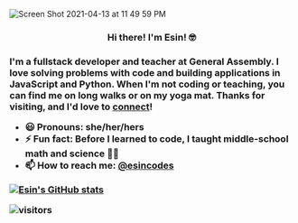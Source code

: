 ![Screen Shot 2021-04-13 at 11 49 59 PM](https://user-images.githubusercontent.com/53010153/114656072-08769400-9cb3-11eb-83d0-fc066297feb1.png)


<h3 align=center>Hi there! I'm Esin! 🤓 <h3>

<p>I'm a fullstack developer and teacher at General Assembly. I love solving problems with code and building applications in JavaScript and Python. When I'm not coding or teaching, you can find me on long walks or on my yoga mat. Thanks for visiting, and I'd love to <a href="https://www.linkedin.com/in/esinsaribudak/" target="_blank">connect</a>! </p>

- 😃  Pronouns: she/her/hers
- ⚡  Fun fact: Before I learned to code, I taught middle-school math and science 🧑‍🔬 
- 📫  How to reach me: [@esincodes](https://twitter.com/esincodes)

<!--
**esin87/esin87** is a ✨ _special_ ✨ repository because its `README.md` (this file) appears on your GitHub profile.

Here are some ideas to get you started:

- 🔭 I’m currently working on ...
- 🌱 I’m currently learning ...
- 👯 I’m looking to collaborate on ...
- 🤔 I’m looking for help with ...
- 💬 Ask me about ...
- 📫 How to reach me: ...
- 😄 Pronouns: ...
- ⚡ Fun fact: ...
-->


[![Esin's GitHub stats](https://github-readme-stats.vercel.app/api?username=esin87&show_icons=true&theme=buefy)](https://github.com/esin87/github-readme-stats)

![visitors](https://visitor-badge.glitch.me/badge?page_id=esin87.esin87)
